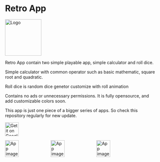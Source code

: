 # Retro App
<img alt="Logo" src="fastlane/metadata/android/en-US/images/icon.png" width="120" />

Retro App contain two simple playable app, simple calculator and roll dice.

Simple calculator with common operator such as basic mathematic, square root and quadratic.

Roll dice is random dice genetor customize with roll animation

Contains no ads or unnecessary permissions. It is fully opensource, and add customizable colors soon.

This app is just one piece of a bigger series of apps. So check this repository regularly for new update.

<a href='https://f-droid.org/packages/com.simplemobiletools.calculator'><img src='https://github.com/rizfa-is/myPict/blob/master/574-5743660_logo-google-drive-png-transparent-png.png' alt='Get it on Google Drive' height=45 ></a>

<div style="display:flex;">
<img alt="App image" src="fastlane/metadata/android/en-US/images/phoneScreenshots/app_1.jpg" width="30%">
<img alt="App image" src="fastlane/metadata/android/en-US/images/phoneScreenshots/app_2.jpg" width="30%">
<img alt="App image" src="fastlane/metadata/android/en-US/images/phoneScreenshots/app_3.jpg" width="30%">
</div>

